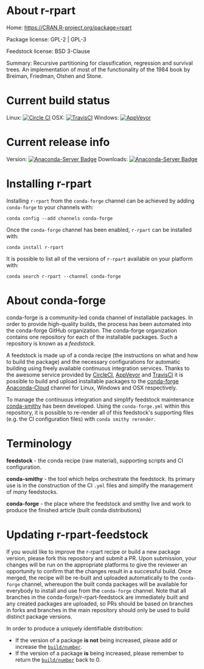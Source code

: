 About r-rpart
=============

Home: https://CRAN.R-project.org/package=rpart

Package license: GPL-2 | GPL-3

Feedstock license: BSD 3-Clause

Summary: Recursive partitioning for classification,  regression and survival trees.  An implementation of most of the  functionality of the 1984 book by Breiman, Friedman, Olshen and Stone.



Current build status
====================

Linux: [![Circle CI](https://circleci.com/gh/conda-forge/r-rpart-feedstock.svg?style=shield)](https://circleci.com/gh/conda-forge/r-rpart-feedstock)
OSX: [![TravisCI](https://travis-ci.org/conda-forge/r-rpart-feedstock.svg?branch=master)](https://travis-ci.org/conda-forge/r-rpart-feedstock)
Windows: [![AppVeyor](https://ci.appveyor.com/api/projects/status/github/conda-forge/r-rpart-feedstock?svg=True)](https://ci.appveyor.com/project/conda-forge/r-rpart-feedstock/branch/master)

Current release info
====================
Version: [![Anaconda-Server Badge](https://anaconda.org/conda-forge/r-rpart/badges/version.svg)](https://anaconda.org/conda-forge/r-rpart)
Downloads: [![Anaconda-Server Badge](https://anaconda.org/conda-forge/r-rpart/badges/downloads.svg)](https://anaconda.org/conda-forge/r-rpart)

Installing r-rpart
==================

Installing `r-rpart` from the `conda-forge` channel can be achieved by adding `conda-forge` to your channels with:

```
conda config --add channels conda-forge
```

Once the `conda-forge` channel has been enabled, `r-rpart` can be installed with:

```
conda install r-rpart
```

It is possible to list all of the versions of `r-rpart` available on your platform with:

```
conda search r-rpart --channel conda-forge
```


About conda-forge
=================

conda-forge is a community-led conda channel of installable packages.
In order to provide high-quality builds, the process has been automated into the
conda-forge GitHub organization. The conda-forge organization contains one repository
for each of the installable packages. Such a repository is known as a *feedstock*.

A feedstock is made up of a conda recipe (the instructions on what and how to build
the package) and the necessary configurations for automatic building using freely
available continuous integration services. Thanks to the awesome service provided by
[CircleCI](https://circleci.com/), [AppVeyor](http://www.appveyor.com/)
and [TravisCI](https://travis-ci.org/) it is possible to build and upload installable
packages to the [conda-forge](https://anaconda.org/conda-forge)
[Anaconda-Cloud](http://docs.anaconda.org/) channel for Linux, Windows and OSX respectively.

To manage the continuous integration and simplify feedstock maintenance
[conda-smithy](http://github.com/conda-forge/conda-smithy) has been developed.
Using the ``conda-forge.yml`` within this repository, it is possible to re-render all of
this feedstock's supporting files (e.g. the CI configuration files) with ``conda smithy rerender``.


Terminology
===========

**feedstock** - the conda recipe (raw material), supporting scripts and CI configuration.

**conda-smithy** - the tool which helps orchestrate the feedstock.
                   Its primary use is in the construction of the CI ``.yml`` files
                   and simplify the management of *many* feedstocks.

**conda-forge** - the place where the feedstock and smithy live and work to
                  produce the finished article (built conda distributions)


Updating r-rpart-feedstock
==========================

If you would like to improve the r-rpart recipe or build a new
package version, please fork this repository and submit a PR. Upon submission,
your changes will be run on the appropriate platforms to give the reviewer an
opportunity to confirm that the changes result in a successful build. Once
merged, the recipe will be re-built and uploaded automatically to the
`conda-forge` channel, whereupon the built conda packages will be available for
everybody to install and use from the `conda-forge` channel.
Note that all branches in the conda-forge/r-rpart-feedstock are
immediately built and any created packages are uploaded, so PRs should be based
on branches in forks and branches in the main repository should only be used to
build distinct package versions.

In order to produce a uniquely identifiable distribution:
 * If the version of a package **is not** being increased, please add or increase
   the [``build/number``](http://conda.pydata.org/docs/building/meta-yaml.html#build-number-and-string).
 * If the version of a package **is** being increased, please remember to return
   the [``build/number``](http://conda.pydata.org/docs/building/meta-yaml.html#build-number-and-string)
   back to 0.
